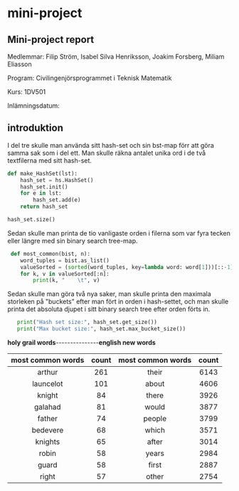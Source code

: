 # mini-project

## Mini-project report
Medlemmar: Filip Ström, Isabel Silva Henriksson, Joakim Forsberg, Miliam Eliasson

Program: Civilingenjörsprogrammet i Teknisk Matematik

Kurs: 1DV501

Inlämningsdatum: 

## introduktion

I del tre skulle man använda sitt hash-set och sin bst-map förr att göra samma sak som i del ett. Man skulle räkna antalet unika ord i de två textfilerna med sitt hash-set.

```python
def make_HashSet(lst):
    hash_set = hs.HashSet()
    hash_set.init()
    for e in lst:
        hash_set.add(e)
    return hash_set

hash_set.size()
```
 Sedan skulle man printa de tio vanligaste orden i filerna som var fyra tecken eller längre med sin binary search tree-map. 

```python
 def most_common(bist, n):
    word_tuples = bist.as_list()
    valueSorted = (sorted(word_tuples, key=lambda word: word[1]))[::-1]
    for k, v in valueSorted[:n]:
        print(k, "    \t", v)
```

 Sedan skulle man göra två nya saker, man skulle printa den maximala storleken på "buckets" efter man fört in orden i hash-settet, och man skulle printa det absoluta djupet i sitt binary search tree efter orden förts in.

 ```python
    print("Hash set size:", hash_set.get_size())
    print("Max bucket size:", hash_set.max_bucket_size())
 ```


**holy grail words**---------------**english new words**             

|most common words   | count    |most common words | count|
|:------------------:|:-----:|:------------------:|:-----:|
| arthur             | 261| their           |6143|
|launcelot           | 101| about            |4606|
|knight              | 84 |there            |3926|
|galahad             | 81 |would            |3877|
|father              | 74 |people           |3799|
|bedevere            | 68 |which            |3571|
|knights             | 65 |after            |3014|
|robin               | 58 |years            |2984|
|guard               | 58 |first            |2887|
|right               | 57 |other            |2754|



